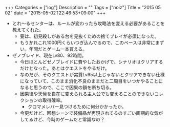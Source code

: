 +++
Categories = ["log"]
Description = ""
Tags = ["noiz"]
Title = "2015 05 02"
date = "2015-05-02T22:46:53+09:00"
+++

* とれ〜るセンターは、ルールが変わったら攻略法を変える必要があることを教えてくれた。
	* 要は、初見殺しがある台を見抜くための捨てプレイが必須になった。
	* もうかれこれ1000円くらいつぎ込んでるので、このペースは非常にまずい。年間だとゲーム一本買える。
* ゼノブレイド、現在Lv80、92時間。
	* 今日ほとんどゼノブレイドに費やしたおかげで、シナリオはクリアするだけとなった。あとはクエストをやるだけ。
	* なのだが、そのクエストが実質Lv95以上じゃないとクリアできない仕様になっていて、このまま消化不良のままだと二周目をいつかやることになると思うので、ここで因果の鎖を断ち切る。
	* 因果律や天候を自在に変えられる主人公でも変えることのできないコレクションの取得確率。
		* クロマメレバー見つけるために何分かかったか。
	* 今更だけど、回想シーンで装備品が再現されてるのすごい画期的な気がしてるけど、今時のゲームだと常識なの？